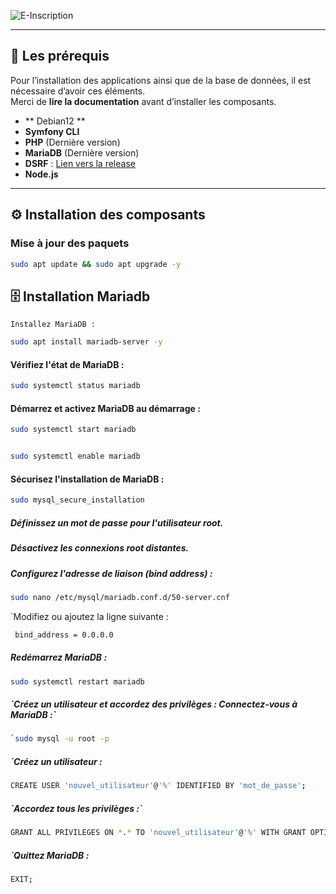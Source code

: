 
![E-Inscription](https://media-hosting.imagekit.io//22a2b80c8c8e47cf/image%20(2).png?Expires=1836916609&Key-Pair-Id=K2ZIVPTIP2VGHC&Signature=dIooaW6GajeSfJA437fSLZMbvGONJqK1qRT5Bs1JUHHI5tgxzFsrNAr6xBm7tlMzDBWzLXskSmtYBwCEnHAuqQeyAy4pmU9eUvZe7xqFHM81H~Gw-jjXmpADOB2uFWmSgSE4upqZ5TBsY8dkA2C0l5Kc9a7J0coQUUzltsEG7EklgNz2uR8d0l0XNzWdol4mMiDFzTTry9QwOEeAs0OziYwYVP3e~lzBS1XlF0oy~y7DK0JJnUJKj-pAm6mKvm4BoOoue2iLkJc~l9gwHLHkWIWKREDTLjnaYUXfkqvRNnURxs9-NmUl8t6X5eqqDFBKTd7kT59A2LOX5nAo3PLFlw__)

---

## 📌 Les prérequis

Pour l’installation des applications ainsi que de la base de données, il est nécessaire d’avoir ces éléments.  
Merci de **lire la documentation** avant d’installer les composants.

- ** Debian12 **
- **Symfony CLI**
- **PHP** (Dernière version)
- **MariaDB** (Dernière version)
- **DSRF** : [Lien vers la release](https://github.com/GouvernementFR/dsfr/releases/tag/v1.13.0)
- **Node.js**

---

## ⚙️ Installation des composants

### Mise à jour des paquets  
```bash
sudo apt update && sudo apt upgrade -y

```
<h2> 🗄 Installation Mariadb</h2>

`Installez MariaDB :` 
```bash
sudo apt install mariadb-server -y
```

<h4>Vérifiez l'état de MariaDB :</h4>

```bash
sudo systemctl status mariadb
```

<h4>Démarrez et activez MariaDB au démarrage : </h4>

  ```bash
sudo systemctl start mariadb 
  ```
```bash

sudo systemctl enable mariadb   
  ```
<h4> Sécurisez l'installation de MariaDB : </h4>

  ```bash
sudo mysql_secure_installation 
  ```

<h5>Définissez un mot de passe pour l'utilisateur root.</h5> 

<h5> Désactivez les connexions root distantes. </h5>

<h5> Configurez l'adresse de liaison (bind address) : </h5>

```bash
sudo nano /etc/mysql/mariadb.conf.d/50-server.cnf
  ```
`Modifiez ou ajoutez la ligne suivante :
```bash
 bind_address = 0.0.0.0 
  ```

<h5>Redémarrez MariaDB : </h5>
  
  ```bash
sudo systemctl restart mariadb 
  ```

 <h5>`Créez un utilisateur et accordez des privilèges : Connectez-vous à MariaDB :` </h5> 

```bash
`sudo mysql -u root -p 
  ```

 <h5>`Créez un utilisateur : </h5> 

```bash
CREATE USER 'nouvel_utilisateur'@'%' IDENTIFIED BY 'mot_de_passe'; 
  ```

 <h5>`Accordez tous les privilèges :` </h5>
 
 ```bash
GRANT ALL PRIVILEGES ON *.* TO 'nouvel_utilisateur'@'%' WITH GRANT OPTION; 
 ``` 

 <h5>`Quittez MariaDB : </h5>

```bash
EXIT;
```
